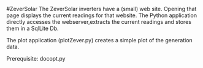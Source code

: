 #ZeverSolar
The ZeverSolar inverters have a (small) web site. Opening that page displays the current
readings for that website.
The Python application directly accesses the webserver,extracts the current readings
and stores them in a SqlLite Db.

The plot application (plotZever.py) creates a simple plot of the generation data.

Prerequisite: docopt.py
